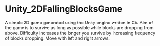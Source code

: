 # Unity_2DFallingBlocksGame
A simple 2D game generated using the Unity engine written in C#. Aim of the game is to survive as long as possible while blocks are dropping from above. Difficulty increases the longer you survive by increasing frequency of blocks dropping. Move with left and right arrows.
